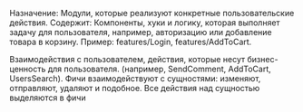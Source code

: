 Назначение: Модули, которые реализуют конкретные пользовательские действия.
Содержит: Компоненты, хуки и логику, которая выполняет задачу для пользователя, например,
авторизацию или добавление товара в корзину.
Пример: features/Login, features/AddToCart.

Взаимодействия с пользователем, действия, которые несут бизнес-ценность для пользователя.
(например, SendComment, AddToCart, UsersSearch). Фичи взаимодействуют с сущностями: изменяют, отправляют,
удаляют и подобное. Все действия над сущностью выделяются в фичи
